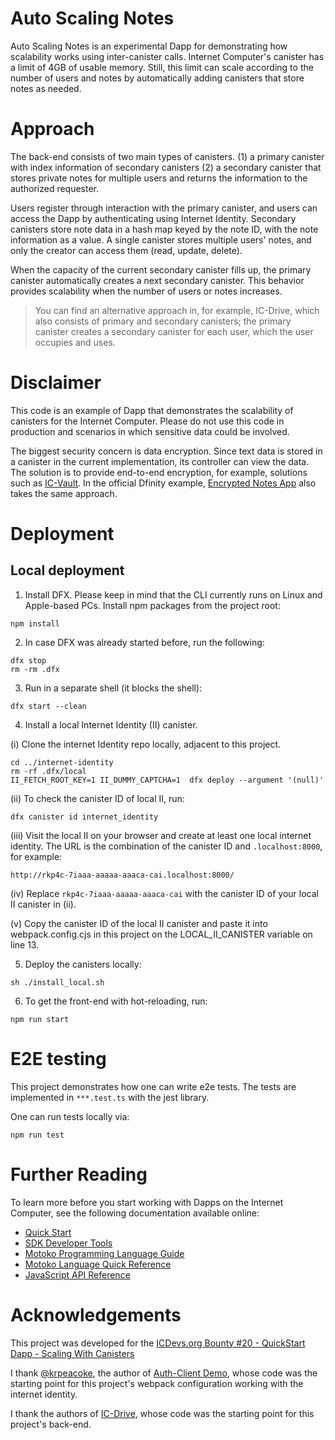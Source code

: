 # Auto Scaling Notes

Auto Scaling Notes is an experimental Dapp for demonstrating how scalability works using inter-canister calls.
Internet Computer's canister has a limit of 4GB of usable memory.
Still, this limit can scale according to the number of users and notes by automatically adding canisters that store notes as needed.

# Approach

The back-end consists of two main types of canisters.
(1) a primary canister with index information of secondary canisters (2) a secondary canister that stores private notes for multiple users and returns the information to the authorized requester.

Users register through interaction with the primary canister, and users can access the Dapp by authenticating using Internet Identity.
Secondary canisters store note data in a hash map keyed by the note ID, with the note information as a value.
A single canister stores multiple users' notes, and only the creator can access them (read, update, delete).

When the capacity of the current secondary canister fills up, the primary canister automatically creates a next secondary canister.
This behavior provides scalability when the number of users or notes increases.

> You can find an alternative approach in, for example, IC-Drive, which also consists of primary and secondary canisters; the primary canister creates a secondary canister for each user, which the user occupies and uses.

# Disclaimer

This code is an example of Dapp that demonstrates the scalability of canisters for the Internet Computer.
Please do not use this code in production and scenarios in which sensitive data could be involved.

The biggest security concern is data encryption.
Since text data is stored in a canister in the current implementation, its controller can view the data.
The solution is to provide end-to-end encryption, for example, solutions such as [IC-Vault](https://github.com/timohanke/icvault).
In the official Dfinity example, [Encrypted Notes App](https://github.com/dfinity/examples/tree/master/motoko/encrypted-notes-dapp) also takes the same approach.

# Deployment

## Local deployment

1. Install DFX. Please keep in mind that the CLI currently runs on Linux and Apple-based PCs.
   Install npm packages from the project root:

```
npm install
```

2. In case DFX was already started before, run the following:

```
dfx stop
rm -rm .dfx
```

3. Run in a separate shell (it blocks the shell):

```
dfx start --clean
```

4. Install a local Internet Identity (II) canister.

(i) Clone the internet Identity repo locally, adjacent to this project.

```
cd ../internet-identity
rm -rf .dfx/local
II_FETCH_ROOT_KEY=1 II_DUMMY_CAPTCHA=1  dfx deploy --argument '(null)'
```

(ii) To check the canister ID of local II, run:

```
dfx canister id internet_identity
```

(iii) Visit the local II on your browser and create at least one local internet identity. The URL is the combination of the canister ID and `.localhost:8000`, for example:

```
http://rkp4c-7iaaa-aaaaa-aaaca-cai.localhost:8000/
```

(iv) Replace `rkp4c-7iaaa-aaaaa-aaaca-cai` with the canister ID of your local II canister in (ii).

(v) Copy the canister ID of the local II canister and paste it into webpack.config.cjs in this project on the LOCAL_II_CANISTER variable on line 13.

5. Deploy the canisters locally:

```
sh ./install_local.sh
```

6. To get the front-end with hot-reloading, run:

```
npm run start
```

# E2E testing

This project demonstrates how one can write e2e tests.
The tests are implemented in `***.test.ts` with the jest library.

One can run tests locally via:

```
npm run test
```

# Further Reading

To learn more before you start working with Dapps on the Internet Computer, see the following documentation available online:

- [Quick Start](https://sdk.dfinity.org/docs/quickstart/quickstart-intro.html)
- [SDK Developer Tools](https://sdk.dfinity.org/docs/developers-guide/sdk-guide.html)
- [Motoko Programming Language Guide](https://sdk.dfinity.org/docs/language-guide/motoko.html)
- [Motoko Language Quick Reference](https://sdk.dfinity.org/docs/language-guide/language-manual.html)
- [JavaScript API Reference](https://erxue-5aaaa-aaaab-qaagq-cai.raw.ic0.app)

# Acknowledgements

This project was developed for the [ICDevs.org Bounty #20 - QuickStart Dapp - Scaling With Canisters](https://forum.dfinity.org/t/icdevs-org-bounty-20-quickstart-dapp-scaling-with-canisters-200-icp-100-icp-50-icp-multiple-winners/11756)

I thank [@krpeacoke](https://github.com/krpeacock), the author of [Auth-Client Demo](https://github.com/krpeacock/auth-client-demo), whose code was the starting point for this project's webpack configuration working with the internet identity.

I thank the authors of [IC-Drive](https://github.com/IC-Drive/ic-drive), whose code was the starting point for this project's back-end.
